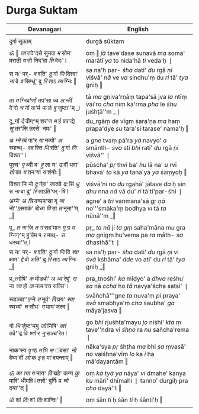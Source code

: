 # Durga Suktam

| Devanagari | English |
| ------ | ------ |
|  |  |
| दुर्गा सूक्तम्   | durgā sūktam   |
|  |  |
| ॐ ‖ _जा_ तवे'दसे सुनवा _म_ सोम' मराती _य_ तो निद'हा _ति_ वेदः' ❘   | oṃ ‖ _jā_ tave'dase sunavā _ma_ soma' marātī _ya_ to nida'hā _ti_ veda'ḥ ❘   |
| स नः' पर्- _ष_ दति' _दु_ र्गा _णि_ विश्वा' _ना_ वे _व_ सिन्धुं' दु _रि_ ताऽ _त्य_ ग्निः ‖   | sa na'ḥ par- _śha_ dati' _du_ rgā _ṇi_ viśvā' _nā_ ve _va_ sindhu'ṃ du _ri_ tā' _tya_ gniḥ ‖   |
|  |  |
| ता _म_ ग्निव'र्णां तप'सा ज्व _ल_ न्तीं वै'रो _च_ नीं क'र्म _फ_ ले _षु_ जुष्टा''म् _❘   | tā _ma_ gniva'rṇāṃ tapa'sā jva _la_ ntīṃ vai'ro _cha_ nīṃ ka'rma _pha_ le _śhu_ juśhṭā''m _❘   |
| दु_र्गां _दे_ वीग्^म् शर'ण _म_ हं प्रप'द्ये _सु_ तर'सि तरसे' नमः' ‖   | du_rgāṃ _de_ vīgṃ śara'ṇa _ma_ haṃ prapa'dye _su_ tara'si tarase' nama'ḥ ‖   |
|  |  |
| अ _ग्ने_ त्वं पा'र _या_ नव्यो' _अ_ स्मान्थ्- _स्व_ स्ति _भि_ रति' _दु_ र्गा _णि_ विश्वा'' ❘   | a _gne_ tvaṃ pā'ra _yā_ navyo' _a_ smānth- _sva_ sti _bhi_ rati' _du_ rgā _ṇi_ viśvā'' ❘   |
| पूश्च' _पृ_ थ्वी ब' _हु_ ला न' _उ_ र्वी भवा' _तो_ का _य_ तन'या _य_ शंयोः ‖   | pūścha' _pṛ_ thvī ba' _hu_ lā na' _u_ rvī bhavā' _to_ kā _ya_ tana'yā _ya_ śaṃyoḥ ‖   |
|  |  |
| विश्वा'नि नो _दु_ र्गहा' जातवे _दः_ सिं _धु_ न्न _ना_ वा दु' _रि_ ताऽति'पर्-षि ❘   | viśvā'ni no _du_ rgahā' jātave _da_ ḥ sin _dhu_ nna _nā_ vā du' _ri_ tā'ti'par-śhi ❘   |
| अग्ने' अ _त्रि_ वन्मन'सा गृ _णा_ नो''ऽस्माकं' बोध्य _वि_ ता _त_ नूना''म् _‖   | agne' a _tri_ vanmana'sā gṛ _ṇā_ no'''smāka'ṃ bodhya _vi_ tā _ta_ nūnā''m _‖   |
|  |  |
| पृ_ _त_ _ना_ जि _त_ _गं_ सह'मान _मु_ ग्र _म_ ग्निग्^म् हु'वेम प _र_ माथ्- _स_ धस्था''त् ❘   | pṛ_ _ta_ _nā_ ji _ta_ _gṃ_ saha'māna _mu_ gra _ma_ gnigṃ hu'vema pa _ra_ māth- _sa_ dhasthā''t ❘   |
| स नः' पर्- _ष_ दति' _दु_ र्गा _णि_ वि _श्वा_ क्षाम' _द्दे_ वो अति' दु _रि_ ताऽ _त्य_ ग्निः _‖   | sa na'ḥ par- _śha_ dati' _du_ rgā _ṇi_ vi _śvā_ kśhāma' _dde_ vo ati' du _ri_ tā' _tya_ gniḥ _‖   |
|  |  |
| प्र_त्नोषि' _क_ मीड्यो' अ _ध्व_ रेषु' _स_ ना _च्च_ हो _ता_ नव्य'श्च सत्सि' ❘   | pra_tnośhi' _ka_ mīḍyo' a _dhva_ reśhu' _sa_ nā _ccha_ ho _tā_ navya'ścha satsi' ❘   |
| स्वाञ्चा''ऽग्ने _त_ नुवं' _पि_ प्रय' _स्वा_ स्मभ्यं' _च_ सौभ' _ग_ माय'जस्व ‖   | svāñchā'''gne _ta_ nuva'ṃ _pi_ praya' _svā_ smabhya'ṃ _cha_ saubha' _ga_ māya'jasva ‖   |
|  |  |
| गो _भि_ र्जुष्ट'मयु _जो_ निषि' _क्तं_ तवें''द्र वि _ष्णो_ र _नु_ सञ्च'रेम ❘   | go _bhi_ rjuśhṭa'mayu _jo_ niśhi' _kta_ ṃ tave''ndra vi _śhṇo_ ra _nu_ sañcha'rema ❘   |
| नाक'स्य _पृ_ ष्ठ _म_ भि _स_ ंवसा' _नो_ वैष्ण'वीं _लो_ क _इ_ ह मा'दयन्ताम् ‖   | nāka'sya _pṛ_ śhṭha _ma_ bhi _sa_ ṃvasā' _no_ vaiśhṇa'vīṃ _lo_ ka _i_ ha mā'dayantām ‖   |
|  |  |
| ॐ _का_ _त्या_ _य_ नाय' _वि_ द्महे' कन्य _कु_ मारि' धीमहि ❘ तन्नो' दुर्गिः प्र _चो_ दया''त् ‖   | oṃ _kā_ _tyā_ _ya_ nāya' _vi_ dmahe' kanya _ku_ māri' dhīmahi ❘ tanno' durgiḥ pra _cho_ dayā''t ‖   |
|  |  |
| ॐ शां _तिः_ शां _तिः_ शान्तिः' ‖   | oṃ śān _ti_ ḥ śān _ti_ ḥ śānti'ḥ ‖   |
|  |  |
